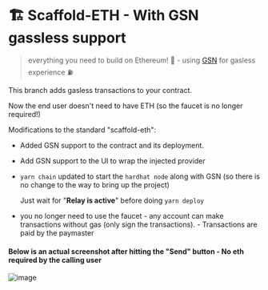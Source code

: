 # 🏗 Scaffold-ETH - With GSN gassless support

> everything you need to build on Ethereum! 🚀 - using [GSN](https://opengsn.org) for gasless experience ⛽

This branch adds gasless transactions to your contract.

Now the end user doesn't need to have ETH (so the faucet is no longer required!)

Modifications to the standard "scaffold-eth":
- Added GSN support to the contract and its deployment.
- Add GSN support to the UI to wrap the injected provider
- `yarn chain` updated to start the `hardhat node` along with GSN (so there is no change to the way to bring up the project)

   Just wait for "**Relay is active**" before doing `yarn deploy`

- you no longer need to use the faucet - any account can make transactions without gas (only sign the transactions). - Transactions are paid by the paymaster




#### Below is an actual screenshot after hitting the "Send" button - No eth required by the calling user
![image](https://user-images.githubusercontent.com/40341007/125701114-8dc6ba4d-14f3-4bda-8ed6-21821ea13986.png)
